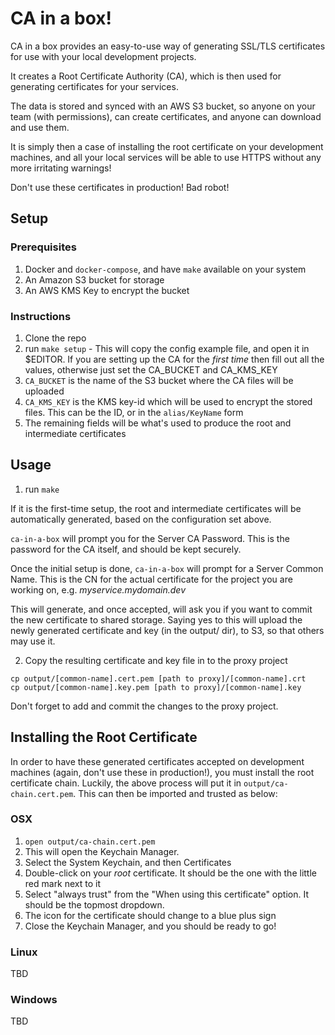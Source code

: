 # CA in a box!

CA in a box provides an easy-to-use way of generating SSL/TLS certificates for use with your local development projects.
 
It creates a Root Certificate Authority (CA), which is then used for generating certificates for your services.

The data is stored and synced with an AWS S3 bucket, so anyone on your team (with permissions), can create certificates, and anyone can download and use them.
 
It is simply then a case of installing the root certificate on your development machines, and all your local services will be able to use HTTPS without any more irritating warnings!

Don't use these certificates in production! Bad robot!

## Setup

### Prerequisites

1. Docker and `docker-compose`, and have `make` available on your system
1. An Amazon S3 bucket for storage
1. An AWS KMS Key to encrypt the bucket

### Instructions
 
1. Clone the repo
1. run `make setup` - This will copy the config example file, and open it in $EDITOR. 
  If you are setting up the CA for the _first time_ then fill out all the values, otherwise just set the CA_BUCKET and CA_KMS_KEY
  1. `CA_BUCKET` is the name of the S3 bucket where the CA files will be uploaded
  1. `CA_KMS_KEY` is the KMS key-id which will be used to encrypt the stored files. This can be the ID, or in the `alias/KeyName` form
  1. The remaining fields will be what's used to produce the root and intermediate certificates


## Usage

1. run `make`

If it is the first-time setup, the root and intermediate certificates will be automatically generated, based on the configuration set above.

`ca-in-a-box` will prompt you for the Server CA Password. This is the password for the CA itself, and should be kept securely.

Once the initial setup is done, `ca-in-a-box` will prompt for a Server Common Name. 
This is the CN for the actual certificate  for the project you are working on, e.g. _myservice.mydomain.dev_
  
This will generate, and once accepted, will ask you if you want to commit the new certificate to shared storage. 
Saying yes to this will upload the newly generated certificate and key (in the output/ dir), to S3, so that others may use it.  

2. Copy the resulting certificate and key file in to the proxy project

```
cp output/[common-name].cert.pem [path to proxy]/[common-name].crt
cp output/[common-name].key.pem [path to proxy]/[common-name].key
```

Don't forget to add and commit the changes to the proxy project.

## Installing the Root Certificate

In order to have these generated certificates accepted on development machines (again, don't use these in production!), you must install the 
root certificate chain. Luckily, the above process will put it in  `output/ca-chain.cert.pem`. This can then be imported and trusted as below:
 

### OSX

1. `open output/ca-chain.cert.pem`
1. This will open the Keychain Manager.
1. Select the System Keychain, and then Certificates
1. Double-click on your _root_ certificate. It should be the one with the little red mark next to it
1. Select "always trust" from the "When using this certificate" option. It should be the topmost dropdown.
1. The icon for the certificate should change to a blue plus sign
1. Close the Keychain Manager, and you should be ready to go!

### Linux

TBD

### Windows

TBD
